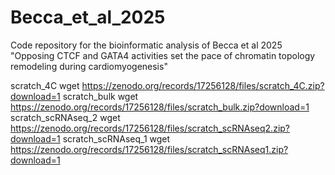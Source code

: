 # Becca_et_al_2025
Code repository for the bioinformatic analysis of Becca et al 2025 "Opposing CTCF and GATA4 activities set the pace of chromatin topology remodeling during cardiomyogenesis"

scratch_4C
wget https://zenodo.org/records/17256128/files/scratch_4C.zip?download=1
scratch_bulk
wget https://zenodo.org/records/17256128/files/scratch_bulk.zip?download=1
scratch_scRNAseq_2
wget https://zenodo.org/records/17256128/files/scratch_scRNAseq2.zip?download=1
scratch_scRNAseq_1
wget https://zenodo.org/records/17256128/files/scratch_scRNAseq1.zip?download=1

